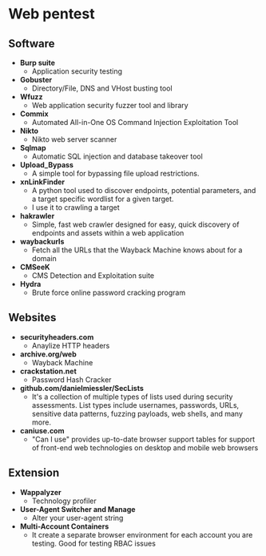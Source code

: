 # Web pentest
## Software
- <b>Burp suite</b>
  - Application security testing
- <b>Gobuster</b>
  - Directory/File, DNS and VHost busting tool
- <b>Wfuzz</b>
  - Web application security fuzzer tool and library
- <b>Commix</b>
  - Automated All-in-One OS Command Injection Exploitation Tool
- <b>Nikto</b>
  - Nikto web server scanner
- <b>Sqlmap</b>
  - Automatic SQL injection and database takeover tool
- <b>Upload_Bypass</b>
  - A simple tool for bypassing file upload restrictions.
- <b>xnLinkFinder</b>
  - A python tool used to discover endpoints, potential parameters, and a target specific wordlist for a given target.
  - I use it to crawling a target
- <b>hakrawler</b>
  - Simple, fast web crawler designed for easy, quick discovery of endpoints and assets within a web application
- <b>waybackurls</b>
  - Fetch all the URLs that the Wayback Machine knows about for a domain
- <b>CMSeeK</b>
  - CMS Detection and Exploitation suite
- <b>Hydra</b>
  - Brute force online password cracking program

## Websites
- <b>securityheaders.com</b>
  - Anaylize HTTP headers
- <b>archive.org/web</b>
  - Wayback Machine
- <b>crackstation.net</b>
  - Password Hash Cracker
- <b>github.com/danielmiessler/SecLists</b>
  - It's a collection of multiple types of lists used during security assessments. List types include usernames, passwords, URLs, sensitive data patterns, fuzzing payloads, web shells, and many more.
- <b>caniuse.com</b>
  - "Can I use" provides up-to-date browser support tables for support of front-end web technologies on desktop and mobile web browsers


## Extension
- <b>Wappalyzer</b>
  - Technology profiler
- <b>User-Agent Switcher and Manage</b>
  - Alter your user-agent string
- <b>Multi-Account Containers</b>
  - It create a separate browser environment for each account you are testing. Good for testing RBAC issues
